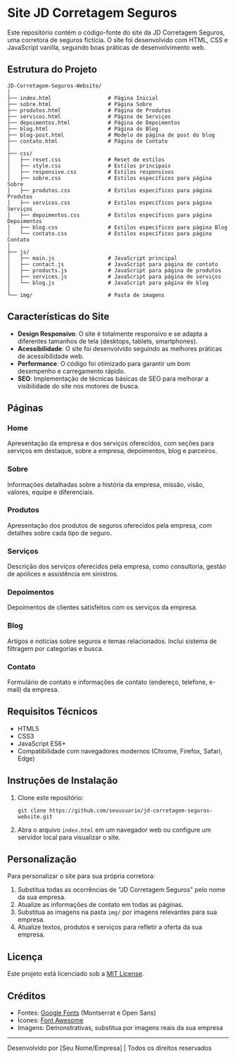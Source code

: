 # Site JD Corretagem Seguros

Este repositório contém o código-fonte do site da JD Corretagem Seguros, uma corretora de seguros fictícia. O site foi desenvolvido com HTML, CSS e JavaScript vanilla, seguindo boas práticas de desenvolvimento web.

## Estrutura do Projeto

```
JD-Corretagem-Seguros-Website/
│
├── index.html                  # Página Inicial
├── sobre.html                  # Página Sobre
├── produtos.html               # Página de Produtos
├── servicos.html               # Página de Serviços
├── depoimentos.html            # Página de Depoimentos
├── blog.html                   # Página do Blog
├── blog-post.html              # Modelo de página de post do blog
├── contato.html                # Página de Contato
│
├── css/
│   ├── reset.css               # Reset de estilos
│   ├── style.css               # Estilos principais
│   ├── responsive.css          # Estilos responsivos
│   ├── sobre.css               # Estilos específicos para página Sobre
│   ├── produtos.css            # Estilos específicos para página Produtos
│   ├── servicos.css            # Estilos específicos para página Serviços
│   ├── depoimentos.css         # Estilos específicos para página Depoimentos
│   ├── blog.css                # Estilos específicos para página Blog
│   └── contato.css             # Estilos específicos para página Contato
│
├── js/
│   ├── main.js                 # JavaScript principal
│   ├── contact.js              # JavaScript para página de contato
│   ├── products.js             # JavaScript para página de produtos
│   ├── services.js             # JavaScript para página de serviços
│   └── blog.js                 # JavaScript para página de blog
│
└── img/                        # Pasta de imagens
```

## Características do Site

- **Design Responsivo**: O site é totalmente responsivo e se adapta a diferentes tamanhos de tela (desktops, tablets, smartphones).
- **Acessibilidade**: O site foi desenvolvido seguindo as melhores práticas de acessibilidade web.
- **Performance**: O código foi otimizado para garantir um bom desempenho e carregamento rápido.
- **SEO**: Implementação de técnicas básicas de SEO para melhorar a visibilidade do site nos motores de busca.

## Páginas

### Home
Apresentação da empresa e dos serviços oferecidos, com seções para serviços em destaque, sobre a empresa, depoimentos, blog e parceiros.

### Sobre
Informações detalhadas sobre a história da empresa, missão, visão, valores, equipe e diferenciais.

### Produtos
Apresentação dos produtos de seguros oferecidos pela empresa, com detalhes sobre cada tipo de seguro.

### Serviços
Descrição dos serviços oferecidos pela empresa, como consultoria, gestão de apólices e assistência em sinistros.

### Depoimentos
Depoimentos de clientes satisfeitos com os serviços da empresa.

### Blog
Artigos e notícias sobre seguros e temas relacionados. Inclui sistema de filtragem por categorias e busca.

### Contato
Formulário de contato e informações de contato (endereço, telefone, e-mail) da empresa.

## Requisitos Técnicos

- HTML5
- CSS3
- JavaScript ES6+
- Compatibilidade com navegadores modernos (Chrome, Firefox, Safari, Edge)

## Instruções de Instalação

1. Clone este repositório:
   ```
   git clone https://github.com/seuusuario/jd-corretagem-seguros-website.git
   ```

2. Abra o arquivo `index.html` em um navegador web ou configure um servidor local para visualizar o site.

## Personalização

Para personalizar o site para sua própria corretora:

1. Substitua todas as ocorrências de "JD Corretagem Seguros" pelo nome da sua empresa.
2. Atualize as informações de contato em todas as páginas.
3. Substitua as imagens na pasta `img/` por imagens relevantes para sua empresa.
4. Atualize textos, produtos e serviços para refletir a oferta da sua empresa.

## Licença

Este projeto está licenciado sob a [MIT License](LICENSE).

## Créditos

- Fontes: [Google Fonts](https://fonts.google.com/) (Montserrat e Open Sans)
- Ícones: [Font Awesome](https://fontawesome.com/)
- Imagens: Demonstrativas, substitua por imagens reais da sua empresa

---

Desenvolvido por [Seu Nome/Empresa] | Todos os direitos reservados

